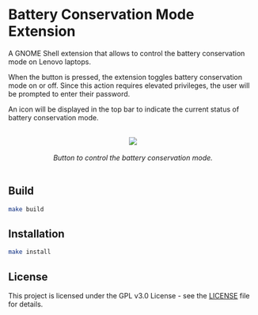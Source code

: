 # Battery Conservation Mode Extension

A GNOME Shell extension that allows to control the battery conservation mode on Lenovo laptops.

When the button is pressed, the extension toggles battery conservation mode on or off. Since this action requires elevated privileges, the user will be prompted to enter their password.

An icon will be displayed in the top bar to indicate the current status of battery conservation mode.

<br>
<div align="center">
  <img src="https://github.com/user-attachments/assets/951fb6ed-2fcd-4fba-8eaa-3e3cb8d58240" width="auto" height="auto"/>
  <br><br>
  <em>Button to control the battery conservation mode.</em>
</div>
<br>

## Build

```bash
make build
```

## Installation

```bash
make install
```

## License

This project is licensed under the GPL v3.0 License - see the [LICENSE](LICENSE.md) file for details.
